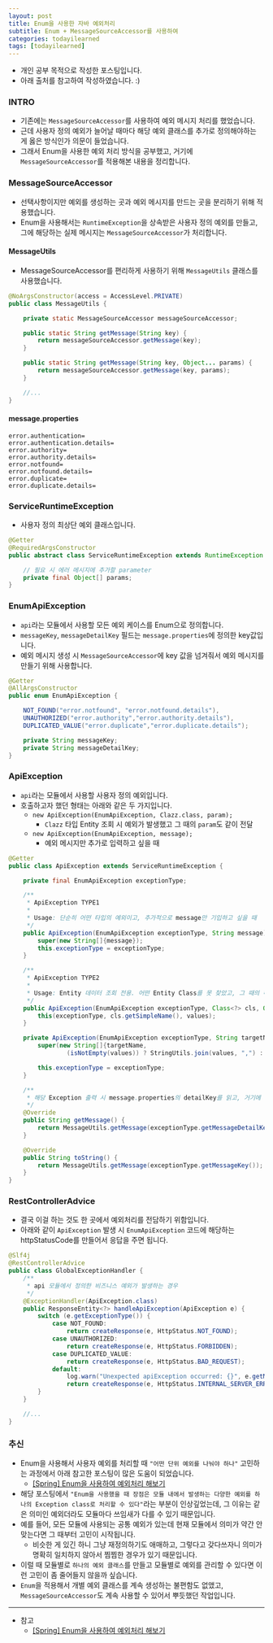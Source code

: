 ```yaml
---
layout: post
title: Enum을 사용한 자바 예외처리
subtitle: Enum + MessageSourceAccessor를 사용하여
categories: todayilearned
tags: [todayilearned]
---
```


- 개인 공부 목적으로 작성한 포스팅입니다.
- 아래 출처를 참고하여 작성하였습니다. :)

### INTRO

- 기존에는 `MessageSourceAccessor`를 사용하여 예외 메시지 처리를 했었습니다.
- 근데 사용자 정의 예외가 늘어날 때마다 해당 예외 클래스를 추가로 정의해야하는 게 옳은 방식인가 의문이 들었습니다.
- 그래서 Enum을 사용한 예외 처리 방식을 공부했고, 거기에 `MessageSourceAccessor`를 적용해본 내용을 정리합니다.

### MessageSourceAccessor

- 선택사항이지만 예외를 생성하는 곳과 예외 메시지를 만드는 곳을 분리하기 위해 적용했습니다.
- Enum을 사용해서는 `RuntimeException`을 상속받은 사용자 정의 예외를 만들고, 그에 해당하는 실제 메시지는 `MessageSourceAccessor`가 처리합니다.

#### MessageUtils

- MessageSourceAccessor를 편리하게 사용하기 위해 `MessageUtils` 클래스를 사용했습니다.

```java
@NoArgsConstructor(access = AccessLevel.PRIVATE)
public class MessageUtils {

    private static MessageSourceAccessor messageSourceAccessor;

    public static String getMessage(String key) {
        return messageSourceAccessor.getMessage(key);
    }

    public static String getMessage(String key, Object... params) {
        return messageSourceAccessor.getMessage(key, params);
    }

    //...
}
```

#### message.properties

```properties
error.authentication=
error.authentication.details=
error.authority=
error.authority.details=
error.notfound=
error.notfound.details=
error.duplicate=
error.duplicate.details=
```

### ServiceRuntimeException

- 사용자 정의 최상단 예외 클래스입니다.

```java
@Getter
@RequiredArgsConstructor
public abstract class ServiceRuntimeException extends RuntimeException {

    // 필요 시 에러 메시지에 추가할 parameter
    private final Object[] params;
}
```

### EnumApiException

- `api`라는 모듈에서 사용할 모든 예외 케이스를 Enum으로 정의합니다.
- `messageKey`, `messageDetailKey` 필드는 `message.properties`에 정의한 key값입니다.
- 예외 메시지 생성 시 `MessageSourceAccessor`에 key 값을 넘겨줘서 예외 메시지를 만들기 위해 사용합니다.

```java
@Getter
@AllArgsConstructor
public enum EnumApiException {

    NOT_FOUND("error.notfound", "error.notfound.details"),
    UNAUTHORIZED("error.authority","error.authority.details"),
    DUPLICATED_VALUE("error.duplicate","error.duplicate.details");

    private String messageKey;
    private String messageDetailKey;
}
```

### ApiException

- `api`라는 모듈에서 사용할 사용자 정의 예외입니다.
- 호출하고자 했던 형태는 아래와 같은 두 가지입니다.
  - `new ApiException(EnumApiException, Clazz.class, param);`
    - `Clazz` 타입 Entity 조회 시 예외가 발생했고 그 때의 `param`도 같이 전달
  - `new ApiException(EnumApiException, message);`
    - 예외 메시지만 추가로 입력하고 싶을 때

```java
@Getter
public class ApiException extends ServiceRuntimeException {

    private final EnumApiException exceptionType;

    /**
     * ApiException TYPE1
     *
     * Usage: 단순히 어떤 타입의 예외이고, 추가적으로 message만 기입하고 싶을 때
     */
    public ApiException(EnumApiException exceptionType, String message) {
        super(new String[]{message});
        this.exceptionType = exceptionType;
    }

    /**
     * ApiException TYPE2
     *
     * Usage: Entity 데이터 조회 전용. 어떤 Entity Class를 못 찾았고, 그 때의 해당 parameter return
     */
    public ApiException(EnumApiException exceptionType, Class<?> cls, Object... values) {
        this(exceptionType, cls.getSimpleName(), values);
    }

    private ApiException(EnumApiException exceptionType, String targetName, Object... values) {
        super(new String[]{targetName,
                (isNotEmpty(values)) ? StringUtils.join(values, ",") : ""});

        this.exceptionType = exceptionType;
    }

    /**
     * 해당 Exception 출력 시 message.properties의 detailKey를 읽고, 거기에 해당 parameter를 넣어줌
     */
    @Override
    public String getMessage() {
        return MessageUtils.getMessage(exceptionType.getMessageDetailKey(), getParams());
    }

    @Override
    public String toString() {
        return MessageUtils.getMessage(exceptionType.getMessageKey());
    }
}
```

### RestControllerAdvice

- 결국 이걸 하는 것도 한 곳에서 예외처리를 전담하기 위함입니다.
- 아래와 같이 `ApiException` 발생 시 `EnumApiException` 코드에 해당하는 httpStatusCode를 만들어서 응답을 주면 됩니다.

```java
@Slf4j
@RestControllerAdvice
public class GlobalExceptionHandler {
    /**
     * api 모듈에서 정의한 비즈니스 예외가 발생하는 경우
     */
    @ExceptionHandler(ApiException.class)
    public ResponseEntity<?> handleApiException(ApiException e) {
        switch (e.getExceptionType()) {
            case NOT_FOUND:
                return createResponse(e, HttpStatus.NOT_FOUND);
            case UNAUTHORIZED:
                return createResponse(e, HttpStatus.FORBIDDEN);
            case DUPLICATED_VALUE:
                return createResponse(e, HttpStatus.BAD_REQUEST);
            default:
                log.warn("Unexpected apiException occurred: {}", e.getMessage(), e);
                return createResponse(e, HttpStatus.INTERNAL_SERVER_ERROR);
        }
    }

    //...
}
```

### 추신

- Enum을 사용해서 사용자 예외를 처리할 때 `"어떤 단위 예외를 나눠야 하나"` 고민하는 과정에서 아래 참고한 포스팅이 많은 도움이 되었습니다.
  - [[Spring] Enum을 사용하여 예외처리 해보기](https://fenderist.tistory.com/116)
- 해당 포스팅에서 `"Enum을 사용했을 때 장점은 모듈 내에서 발생하는 다양한 예외를 하나의 Exception class로 처리할 수 있다"`라는 부분이 인상깊었는데, 그 이유는 같은 의미인 예외더라도 모듈마다 쓰임새가 다를 수 있기 때문입니다.
- 예를 들어, 모든 모듈에 사용되는 공통 예외가 있는데 현재 모듈에서 의미가 약간 안 맞는다면 그 때부터 고민이 시작됩니다.
  - 비슷한 게 있긴 하니 그냥 재정의하기도 애매하고, 그렇다고 갖다쓰자니 의미가 명확히 일치하지 않아서 찜찜한 경우가 있기 때문입니다.
- 이럴 때 모듈별로 `하나의 예외 클래스`를 만들고 모듈별로 예외를 관리할 수 있다면 이런 고민이 좀 줄어들지 않을까 싶습니다.
- `Enum`을 적용해서 개별 예외 클래스를 계속 생성하는 불편함도 없앴고, `MessageSourceAccessor`도 계속 사용할 수 있어서 뿌듯했던 작업입니다.

---

- 참고
  - [[Spring] Enum을 사용하여 예외처리 해보기](https://fenderist.tistory.com/116)
